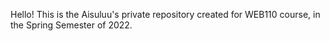 Hello!
This is the Aisuluu's private repository created for WEB110 course, in the Spring Semester of 2022.
